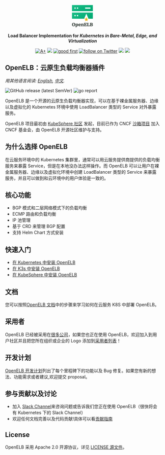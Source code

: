 <p align="center">
<a href="https://openelb.io/"><img src="docs/logo/openelb-vertical.svg" alt="banner" width="70px"></a>
</p>

<p align="center">
<b>Load Balancer Implementation for <i>Kubernetes in Bare-Metal, Edge, and Virtualization</i></b>
</p>

<p align=center>
<a href="https://goreportcard.com/report/github.com/openelb/openelb"><img src="https://goreportcard.com/badge/github.com/openelb/openelb" alt="A+"></a>
<a href="https://hub.docker.com/r/kubesphere/openelb"><img src="https://img.shields.io/docker/pulls/kubesphere/openelb"></a>
<a href="https://github.com/openelb/openelb/issues?q=is%3Aissue+is%3Aopen+label%3A%22good+first+issue%22"><img src="https://img.shields.io/github/issues/openelb/openelb/good%20first%20issue.svg" alt="good first"></a>
<a href="https://twitter.com/intent/follow?screen_name=KubeSphere"><img src="https://img.shields.io/twitter/follow/KubeSphere?style=social" alt="follow on Twitter"></a>
<a href="https://join.slack.com/t/kubesphere/shared_invite/enQtNTE3MDIxNzUxNzQ0LTZkNTdkYWNiYTVkMTM5ZThhODY1MjAyZmVlYWEwZmQ3ODQ1NmM1MGVkNWEzZTRhNzk0MzM5MmY4NDc3ZWVhMjE"><img src="https://img.shields.io/badge/Slack-600%2B-blueviolet?logo=slack&amp;logoColor=white"></a>
<a href="https://www.youtube.com/channel/UCyTdUQUYjf7XLjxECx63Hpw"><img src="https://img.shields.io/youtube/channel/subscribers/UCyTdUQUYjf7XLjxECx63Hpw?style=social"></a>
</p>

## OpenELB：云原生负载均衡器插件

_用其他语言阅读: [English](README.md), [中文](README_zh.md)._

![GitHub release (latest SemVer)](https://img.shields.io/github/v/release/kubesphere/openelb) ![go report](https://goreportcard.com/badge/github.com/kubesphere/openelb)

OpenELB 是一个开源的云原生负载均衡器实现，可以在基于裸金属服务器、边缘以及虚拟化的 Kubernetes 环境中使用 LoadBalancer 类型的 Service 对外暴露服务。

OpenELB 项目最初由 [KubeSphere 社区](https://kubesphere.io) 发起，目前已作为 CNCF [沙箱项目](https://www.cncf.io/sandbox-projects/) 加入 CNCF 基金会，由 OpenELB 开源社区维护与支持。

## 为什么选择 OpenELB

在云服务环境中的 Kubernetes 集群里，通常可以用云服务提供商提供的负载均衡服务来暴露 Service，但是在本地没办法这样操作。而 OpenELB 可以让用户在裸金属服务器、边缘以及虚拟化环境中创建 LoadBalancer 类型的 Service 来暴露服务，并且可以做到和云环境中的用户体验是一致的。

## 核心功能

- BGP 模式和二层网络模式下的负载均衡
- ECMP 路由和负载均衡
- IP 池管理
- 基于 CRD 来管理 BGP 配置
- 支持 Helm Chart 方式安装

## 快速入门

- [在 Kubernetes 中安装 OpenELB](https://openelb.io/docs/getting-started/installation/install-openelb-on-kubernetes/)
- [在 K3s 中安装 OpenELB](https://openelb.io/docs/getting-started/installation/install-openelb-on-k3s/)
- [在 KubeSphere 中安装 OpenELB](https://openelb.io/docs/getting-started/installation/install-openelb-on-kubesphere/)

## 文档

您可以按照[OpenELB 文档](https://openelb.io/docs/)中的步骤来学习如何在云服务 K8S 中部署 OpenELB。

## 采用者

OpenELB 已经被采用在[很多公司](./ADOPTERS.md)，如果您也正在使用 OpenELB，欢迎加入到用户社区并且把您所在组织或企业的 Logo 添加到[采用者列表](./ADOPTERS.md)！

## 开发计划

[OpenELB 开发计划](docs/roadmap.md)列出了每个里程碑下的功能以及 Bug 修复。如果您有新的想法、功能需求或者建议,欢迎提交 proposal。

## 参与贡献以及讨论

- 加入 [Slack Channel](https://kubesphere.slack.com/join/shared_invite/enQtNTE3MDIxNzUxNzQ0LTZkNTdkYWNiYTVkMTM5ZThhODY1MjAyZmVlYWEwZmQ3ODQ1NmM1MGVkNWEzZTRhNzk0MzM5MmY4NDc3ZWVhMjE#/)来咨询问题或告诉我们您正在使用 OpenELB（很快将会有 Kubernetes 下的 Slack Channel）
- 欢迎任何文档完善以及代码贡献!具体可以看[贡献指南](https://openelb.io/docs/building-and-contributing/)

## License

OpenELB 采用 Apache 2.0 开源协议，详见 [LICENSE 源文件](./LICENSE)。
